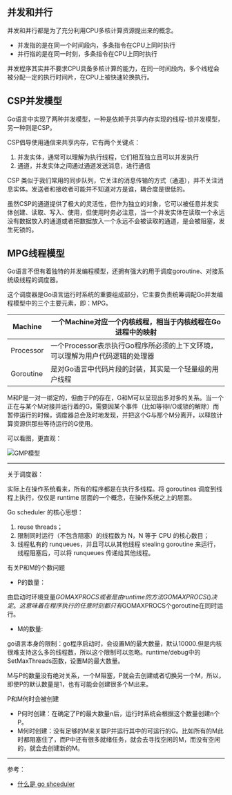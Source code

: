 ## 并发和并行

并发和并行都是为了充分利用CPU多核计算资源提出来的概念。

- 并发指的是在同一个时间段内，多条指令在CPU上同时执行
- 并行指的是在同一时刻，多条指令在CPU上同时执行

并发程序其实并不要求CPU具备多核计算的能力，在同一时间段内，多个线程会被分配一定的执行时间片，在CPU上被快速轮换执行。

## CSP并发模型

Go语言中实现了两种并发模型，一种是依赖于共享内存实现的线程-锁并发模型，另一种则是CSP。

CSP倡导使用通信来共享内存，它有两个关键点：

1. 并发实体，通常可以理解为执行线程，它们相互独立且可以并发执行
2. 通道，并发实体之间通过通道发送消息，进行通信

CSP 类似于我们常用的同步队列，它关注的消息传输的方式（通道），并不关注消息实体。发送者和接收者可能并不知道对方是谁，耦合度是很低的。

虽然CSP的通道提供了极大的灵活性，但作为独立的对象，它可以被任意并发实体创建、读取、写入、使用，但使用时务必注意，当一个并发实体在读取一个永远没有数据放入的通道或者把数据放入一个永远不会被读取的通道，是会被阻塞，发生死锁的。

## MPG线程模型

Go语言不但有着独特的并发编程模型，还拥有强大的用于调度goroutine、对接系统级线程的调度器。

这个调度器是Go语言运行时系统的重要组成部分，它主要负责统筹调配Go并发编程模型中的三个主要元素，即：MPG。

| Machine   | 一个Machine对应一个内核线程，相当于内核线程在Go进程中的映射  |
| --------- | ------------------------------------------------------------ |
| Processor | 一个Processor表示执行Go程序所必须的上下文环境，可以理解为用户代码逻辑的处理器 |
| Goroutine | 是对Go语言中代码片段的封装，其实是一个轻量级的用户线程       |

M和P是一对一绑定的，但由于P的存在，G和M可以呈现出多对多的关系。当一个正在与某个M对接并运行着的G，需要因某个事件（比如等待I/O或锁的解除）而暂停运行的时候，调度器总会及时地发现，并把这个G与那个M分离开，以释放计算资源供那些等待运行的G使用。

可以看图，更直观：



![GMP模型](https://pic4.zhimg.com/80/v2-9ffa0d641de43afb1b341e7f6fb62a67_1440w.jpg)



------

关于调度器：

实际上在操作系统看来，所有的程序都是在执行多线程。将 goroutines 调度到线程上执行，仅仅是 runtime 层面的一个概念，在操作系统之上的层面。

Go scheduler 的核心思想：

1. reuse threads；
2. 限制同时运行（不包含阻塞）的线程数为 N，N 等于 CPU 的核心数目；
3. 线程私有的 runqueues，并且可以从其他线程 stealing goroutine 来运行，线程阻塞后，可以将 runqueues 传递给其他线程。



有关P和M的个数问题

- P的数量：

由启动时环境变量$GOMAXPROCS或者是由runtime的方法GOMAXPROCS()决定。这意味着在程序执行的任意时刻都只有$GOMAXPROCS个goroutine在同时运行。

- M的数量:

go语言本身的限制：go程序启动时，会设置M的最大数量，默认10000.但是内核很难支持这么多的线程数，所以这个限制可以忽略。runtime/debug中的SetMaxThreads函数，设置M的最大数量。

M与P的数量没有绝对关系，一个M阻塞，P就会去创建或者切换另一个M，所以，即使P的默认数量是1，也有可能会创建很多个M出来。

P和M何时会被创建

- P何时创建：在确定了P的最大数量n后，运行时系统会根据这个数量创建n个P。
- M何时创建：没有足够的M来关联P并运行其中的可运行的G。比如所有的M此时都阻塞住了，而P中还有很多就绪任务，就会去寻找空闲的M，而没有空闲的，就会去创建新的M。



---



参考：

- [什么是 go shceduler](https://www.bookstack.cn/read/qcrao-Go-Questions/goroutine%20%E8%B0%83%E5%BA%A6%E5%99%A8-%E4%BB%80%E4%B9%88%E6%98%AF%20go%20shceduler.md)